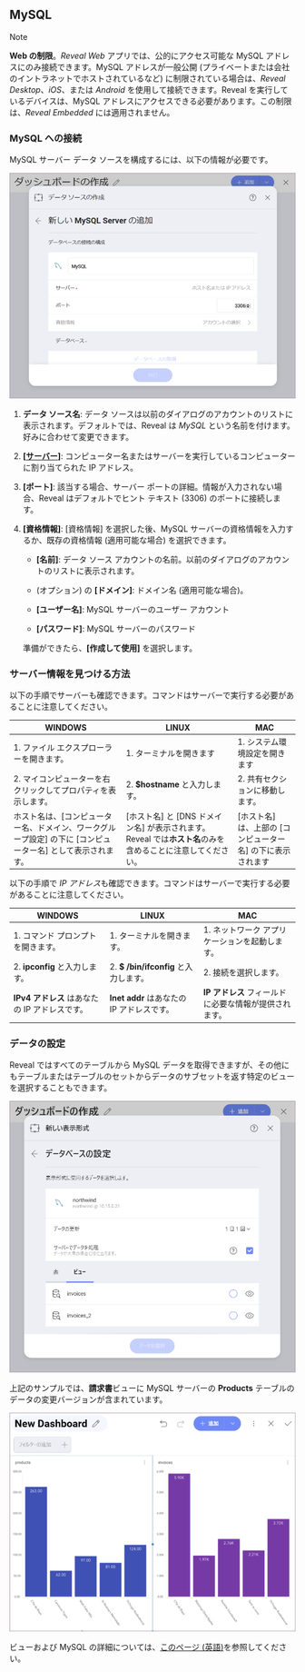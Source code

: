 ## MySQL

>[!NOTE] 
>**Web の制限**。*Reveal Web* アプリでは、公的にアクセス可能な MySQL アドレスにのみ接続できます。MySQL アドレスが一般公開 (プライベートまたは会社のイントラネットでホストされているなど) に制限されている場合は、*Reveal Desktop*、*iOS*、または *Android* を使用して接続できます。Reveal を実行しているデバイスは、MySQL アドレスにアクセスできる必要があります。この制限は、*Reveal Embedded* には適用されません。

### MySQL への接続

MySQL サーバー データ ソースを構成するには、以下の情報が必要です。

<img src="images/enter-mySQL-server-details.png" alt="Enter MySQL Server Details dialog" class="responsive-img"/>

1.  **データ ソース名**: データ ソースは以前のダイアログのアカウントのリストに表示されます。デフォルトでは、Reveal は *MySQL* という名前を付けます。好みに合わせて変更できます。


2. **[[サーバー](#how-to-find-server)]**: コンピューター名またはサーバーを実行しているコンピューターに割り当てられた IP アドレス。

3.  **[ポート]**: 該当する場合、サーバー ポートの詳細。情報が入力されない場合、Reveal はデフォルトでヒント テキスト (3306) のポートに接続します。

4.  **[資格情報]**: [資格情報] を選択した後、MySQL サーバーの資格情報を入力するか、既存の資格情報 (適用可能な場合) を選択できます。

      - **[名前]**: データ ソース アカウントの名前。以前のダイアログのアカウントのリストに表示されます。

      - (オプション) の **[ドメイン]**: ドメイン名 (適用可能な場合)。

      - **[ユーザー名]**: MySQL サーバーのユーザー アカウント

      - **[パスワード]**: MySQL サーバーのパスワード

    準備ができたら、**[作成して使用]** を選択します。

<a name='how-to-find-server'></a>
### サーバー情報を見つける方法

以下の手順でサーバーも確認できます。コマンドはサーバーで実行する必要があることに注意してください。

| WINDOWS                                                                                                         | LINUX                                                                                                         | MAC                                                                  |
| --------------------------------------------------------------------------------------------------------------- | ------------------------------------------------------------------------------------------------------------- | -------------------------------------------------------------------- |
| 1\. ファイル エクスプローラーを開きます。                                                                                     | 1\. ターミナルを開きます                                                                                          | 1\. システム環境設定を開きます                                         |
| 2\. マイコンピューターを右クリックしてプロパティを表示します。                                                                   | 2\. **$hostname** と入力します。                                                                                     | 2\. 共有セクションに移動します。                                 |
| ホスト名は、[コンピューター名、ドメイン、ワークグループ設定] の下に [コンピューター名] として表示されます。 | [ホスト名] と [DNS ドメイン名] が表示されます。Reveal では**ホスト名**のみを含めることに注意してください。 | [ホスト名] は、上部の [コンピューター名] の下に表示されます |

以下の手順で *IP アドレス*も確認できます。コマンドはサーバーで実行する必要があることに注意してください。

| WINDOWS                              | LINUX                             | MAC                                                           |
| ------------------------------------ | --------------------------------- | ------------------------------------------------------------- |
| 1\. コマンド プロンプトを開きます。           | 1\. ターミナルを開きます。              | 1\. ネットワーク アプリケーションを起動します。                                  |
| 2\. **ipconfig** と入力します。             | 2\. **$ /bin/ifconfig** と入力します。   | 2\. 接続を選択します。                                   |
| **IPv4 アドレス** はあなたの IP アドレスです。 | **Inet addr** はあなたの IP アドレスです。 | **IP アドレス** フィールドに必要な情報が提供されます。 |

### データの設定

Reveal ではすべてのテーブルから MySQL データを取得できますが、その他にもテーブルまたはテーブルのセットからデータのサブセットを返す特定のビューを選択することもできます。

<img src="images/MySQL-views.png" alt="MySQL Views section" class="responsive-img"/>

上記のサンプルでは、**請求書**ビューに MySQL サーバーの **Products** テーブルのデータの変更バージョンが含まれています。

<img src="images/invoices-MySQL-view-sample.png" alt="Sample dashboard using MySQL invoices view data" class="responsive-img"/>

ビューおよび MySQL の詳細については、[このページ (英語)](https://dev.mysql.com/doc/refman/8.0/en/views.html)を参照してください。
